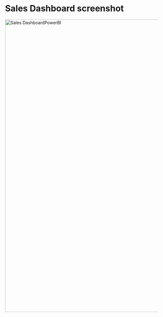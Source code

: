 # Sales Dashboard screenshot
<img width="960" alt="Sales DashboardPowerBI" src="https://user-images.githubusercontent.com/101740670/159159902-c6cc57eb-738a-4b44-b0d3-4319410d6bdb.png">
